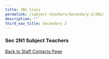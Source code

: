 ```yaml
---
title: 2N1 Class
permalink: /subject-teachers/Secondary-2/2N1/
description: ""
third_nav_title: Secondary 2
---
```

### Sec 2N1 Subject Teachers

 
 
[Back to Staff Contacts Page](https://staging.d1w3gt6qa53vq2.amplifyapp.com/about-us/school-staff-contacts/)